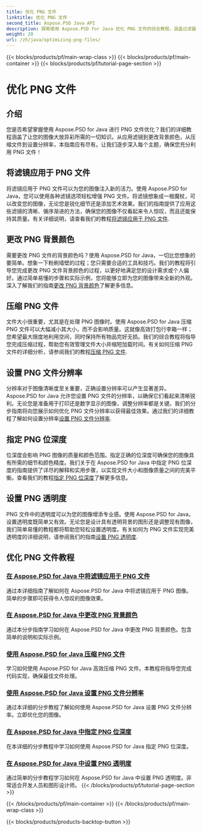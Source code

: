 ```yaml
---
title: 优化 PNG 文件
linktitle: 优化 PNG 文件
second_title: Aspose.PSD Java API
description: 探索使用 Aspose.PSD for Java 优化 PNG 文件的综合教程，涵盖过滤器、背景颜色变化、压缩、分辨率、位深度和透明度。
weight: 20
url: /zh/java/optimizing-png-files/
---
```


{{< blocks/products/pf/main-wrap-class >}}
{{< blocks/products/pf/main-container >}}
{{< blocks/products/pf/tutorial-page-section >}}

# 优化 PNG 文件

## 介绍

您是否希望掌握使用 Aspose.PSD for Java 进行 PNG 文件优化？我们的详细教程涵盖了让您的图像大放异彩所需的一切知识。从应用滤镜到更改背景颜色，从压缩文件到设置分辨率，本指南应有尽有。让我们逐步深入每个主题，确保您充分利用 PNG 文件！

## 将滤镜应用于 PNG 文件

将滤镜应用于 PNG 文件可以为您的图像注入新的活力。使用 Aspose.PSD for Java，您可以使用各种滤镜选项轻松增强 PNG 文件。将滤镜想象成一根魔杖，可以改变您的图像，无论您是锐化细节还是添加艺术效果。我们的指南提供了应用这些滤镜的清晰、循序渐进的方法，确保您的图像不仅看起来令人惊叹，而且还能保持其质量。有关详细说明，请查看我们的教程[将滤镜应用于 PNG 文件](./apply-filters-png-files/).

## 更改 PNG 背景颜色

需要更改 PNG 文件的背景颜色吗？使用 Aspose.PSD for Java，一切比您想象的要简单。想象一下粉刷墙壁的过程；您只需要合适的工具和技巧。我们的教程将引导您完成更改 PNG 文件背景颜色的过程，以更好地满足您的设计需求或个人偏好。通过简单易懂的步骤和实际示例，您将能够立即为您的图像带来全新的外观。深入了解我们的指南[更改 PNG 背景颜色](./change-png-background-color/)了解更多信息。

## 压缩 PNG 文件

文件大小很重要，尤其是在处理 PNG 图像时。使用 Aspose.PSD for Java 压缩 PNG 文件可以大幅减小其大小，而不会影响质量。这就像高效打包行李箱一样；您希望最大限度地利用空间，同时保持所有物品完好无损。我们的综合教程将指导您完成压缩过程，帮助您有效管理文件大小并缩短加载时间。有关如何压缩 PNG 文件的详细分析，请参阅我们的教程[压缩 PNG 文件](./compress-png-files/).

## 设置 PNG 文件分辨率

分辨率对于图像清晰度至关重要，正确设置分辨率可以产生显著差异。Aspose.PSD for Java 允许您设置 PNG 文件的分辨率，以确保它们看起来清晰锐利。无论您是准备用于打印还是数字显示的图像，调整分辨率都是关键。我们的分步指南将向您展示如何优化 PNG 文件分辨率以获得最佳效果。通过我们的详细教程了解如何设置分辨率[设置 PNG 文件分辨率](./set-png-file-resolution/).

## 指定 PNG 位深度

位深度会影响 PNG 图像的质量和颜色范围。指定正确的位深度可确保您的图像具有所需的细节和颜色精度。我们关于在 Aspose.PSD for Java 中指定 PNG 位深度的指南提供了详尽的解释和实用步骤，以实现文件大小和图像质量之间的完美平衡。查看我们的教程[指定 PNG 位深度](./specify-png-bit-depth/)了解更多信息。

## 设置 PNG 透明度

PNG 文件中的透明度可以为您的图像增添专业感。使用 Aspose.PSD for Java，设置透明度既简单又有效。无论您是设计具有透明背景的图形还是调整现有图像，我们简单易懂的教程都将帮助您轻松设置透明度。有关如何为 PNG 文件实现完美透明度的详细说明，请参阅我们的指南[设置 PNG 透明度](./set-png-transparency/).

## 优化 PNG 文件教程
### [在 Aspose.PSD for Java 中将滤镜应用于 PNG 文件](./apply-filters-png-files/)
通过本详细指南了解如何在 Aspose.PSD for Java 中将滤镜应用于 PNG 图像。简单的步骤即可获得令人惊叹的图像效果。
### [在 Aspose.PSD for Java 中更改 PNG 背景颜色](./change-png-background-color/)
通过本分步指南学习如何在 Aspose.PSD for Java 中更改 PNG 背景颜色。包含简单的说明和实际示例。
### [使用 Aspose.PSD for Java 压缩 PNG 文件](./compress-png-files/)
学习如何使用 Aspose.PSD for Java 高效压缩 PNG 文件。本教程将指导您完成代码实现，确保最佳文件处理。
### [使用 Aspose.PSD for Java 设置 PNG 文件分辨率](./set-png-file-resolution/)
通过本详细的分步教程了解如何使用 Aspose.PSD for Java 设置 PNG 文件分辨率。立即优化您的图像。
### [在 Aspose.PSD for Java 中指定 PNG 位深度](./specify-png-bit-depth/)
在本详细的分步教程中学习如何使用 Aspose.PSD for Java 指定 PNG 位深度。
### [在 Aspose.PSD for Java 中设置 PNG 透明度](./set-png-transparency/)
通过简单的分步教程学习如何在 Aspose.PSD for Java 中设置 PNG 透明度。非常适合开发人员和图形设计师。
{{< /blocks/products/pf/tutorial-page-section >}}

{{< /blocks/products/pf/main-container >}}
{{< /blocks/products/pf/main-wrap-class >}}

{{< blocks/products/products-backtop-button >}}
